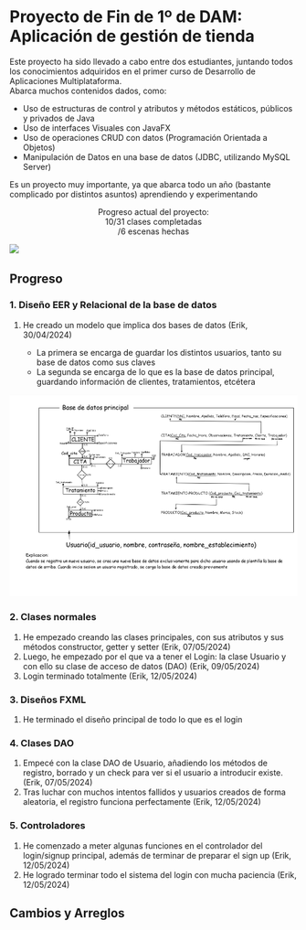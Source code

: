 # Proyecto de Fin de 1º de DAM: Aplicación de gestión de tienda
<p>
  Este proyecto ha sido llevado a cabo entre dos estudiantes, juntando todos los conocimientos adquiridos en el primer curso de Desarrollo de Aplicaciones Multiplataforma.<br>
  Abarca muchos contenidos dados, como:
  <ul>
    <li>Uso de estructuras de control y atributos y métodos estáticos, públicos y privados de Java</li>
    <li>Uso de interfaces Visuales con JavaFX</li>
    <li>Uso de operaciones CRUD con datos (Programación Orientada a Objetos)</li>
    <li>Manipulación de Datos en una base de datos (JDBC, utilizando MySQL Server)</li>
  </ul>
  Es un proyecto muy importante, ya que abarca todo un año (bastante complicado por distintos asuntos) aprendiendo y experimentando
</p>
  <p style="text-align: center;">Progreso actual del proyecto:<br>
    10/31 clases completadas<br>
    /6 escenas hechas
    
  ![](https://geps.dev/progress/18)
  </p>

## Progreso
### 1. Diseño EER y Relacional de la base de datos
<ol>
  <li>He creado un modelo que implica dos bases de datos (Erik, 30/04/2024)</li>
  <ul>
    <li>La primera se encarga de guardar los distintos usuarios, tanto su base de datos como sus claves</li>
    <li>La segunda se encarga de lo que es la base de datos principal, guardando información de clientes, tratamientos, etcétera</li>
  </ul>
</ol>
<img src="presentacion/BBDD.png" style="width=40%">

### 2. Clases normales
<ol>
  <li>He empezado creando las clases principales, con sus atributos y sus métodos constructor, getter y setter (Erik, 07/05/2024)</li>
  <li>Luego, he empezado por el que va a tener el Login: la clase Usuario y con ello su clase de acceso de datos (DAO) (Erik, 09/05/2024)</li>
  <li>Login terminado totalmente (Erik, 12/05/2024)</li>
</ol>

### 3. Diseños FXML
<ol>
   <li>He terminado el diseño principal de todo lo que es el login</li>
</ol>

### 4. Clases DAO
<ol>
   <li>Empecé con la clase DAO de Usuario, añadiendo los métodos de registro, borrado y un check para ver si el usuario a introducir existe. (Erik, 07/05/2024)</li>
   <li>Tras luchar con muchos intentos fallidos y usuarios creados de forma aleatoria, el registro funciona perfectamente (Erik, 12/05/2024)</li>
</ol>

### 5. Controladores
<ol>
   <li>He comenzado a meter algunas funciones en el controlador del login/signup principal, además de terminar de preparar el sign up (Erik, 12/05/2024)</li>
   <li>He logrado terminar todo el sistema del login con mucha paciencia (Erik, 12/05/2024)</li>
</ol>

## Cambios y Arreglos


<!--
DIARIO DE CAGADAS DE ERIK:
1. EL REGISTER NO FUNCA PORQUE PATATAS
   Solucionado (gracias a dios) haciendo que la conexión no vaya ligada directamente a una base de datos
2. EL REGISTER AHORA DA PROBLEMAS AL INTENTAR HACER LA BASE DE DATOS AAAAAAAAAA
   Solucionado cambiando de una sentencia preparada a una sentencia normal
3. EL REGISTER AHORA DA PROBLEMAS AL INTENTAR DAR PERMISOS
   SOY PUTO LELO Y NO ME FIJE EN QUE ESTABA USANDO OTRO STATEMENT DIFERENTE
-->